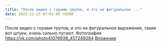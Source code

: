 ```yaml
---
title: "После видео с горами трупов, и это не фигуральное ..."
date: 2022-11-23 07:01:00 +0300
---
```


После видео с горами трупов, и это не фигуральное выражение, такие вот штуки, очень сильно пугают.
Фотография
<a class="vk-attach" href="https://vk.com/photo41076938_457249284">https://vk.com/photo41076938_457249284</a>
<a class="vk-attach" href="https://vk.com/photo41076938_457249284">Вложение</a>
